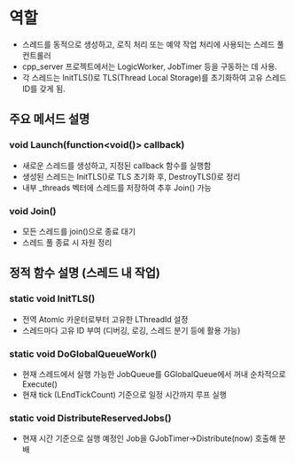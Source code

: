 # 역할   
- 스레드를 동적으로 생성하고, 로직 처리 또는 예약 작업 처리에 사용되는 스레드 풀 컨트롤러   
- cpp_server 프로젝트에서는 LogicWorker, JobTimer 등을 구동하는 데 사용.  
- 각 스레드는 InitTLS()로 TLS(Thread Local Storage)를 초기화하여 고유 스레드 ID를 갖게 됨.


## 주요 메서드 설명   
### void Launch(function<void()> callback)   
- 새로운 스레드를 생성하고, 지정된 callback 함수를 실행함   
- 생성된 스레드는 InitTLS()로 TLS 초기화 후, DestroyTLS()로 정리   
- 내부 _threads 벡터에 스레드를 저장하여 추후 Join() 가능
   
### void Join()   
- 모든 스레드를 join()으로 종료 대기  
- 스레드 풀 종료 시 자원 정리
   
## 정적 함수 설명 (스레드 내 작업)   
### static void InitTLS()   
- 전역 Atomic 카운터로부터 고유한 LThreadId 설정   
- 스레드마다 고유 ID 부여 (디버깅, 로깅, 스레드 분기 등에 활용 가능)   
   
### static void DoGlobalQueueWork()   
- 현재 스레드에서 실행 가능한 JobQueue를 GGlobalQueue에서 꺼내 순차적으로 Execute()   
- 현재 tick (LEndTickCount) 기준으로 일정 시간까지 루프 실행   
   
### static void DistributeReservedJobs()   
- 현재 시간 기준으로 실행 예정인 Job을 GJobTimer->Distribute(now) 호출해 분배   
